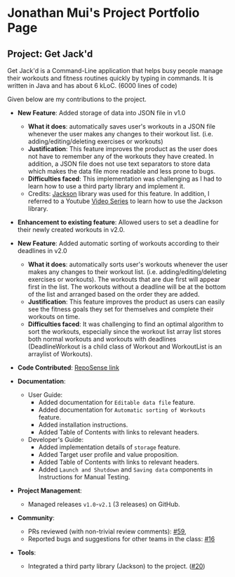 # Jonathan Mui's Project Portfolio Page

## Project: Get Jack'd

Get Jack'd is a Command-Line application that helps busy people manage their workouts and fitness routines quickly by 
typing in commands. It is written in Java and has about 6 kLoC. (6000 lines of code)

Given below are my contributions to the project.

- **New Feature**: Added storage of data into JSON file in v1.0
    - **What it does**: automatically saves user's workouts in a JSON file whenever the user makes any changes to their
  workout list. (i.e. adding/editing/deleting exercises or workouts)
    - **Justification**: This feature improves the product as the user does not have to remember any of the workouts they 
  have created. In addition, a JSON file does not use text separators to store data which makes the data file more 
  readable and less prone to bugs. 
    - **Difficulties faced**: This implementation was challenging as I had to learn how to use a third party library and
  implement it. 
    - Credits: [Jackson](https://github.com/FasterXML/jackson) library was used for this feature. In addition, I 
  referred to a Youtube [Video Series](https://www.youtube.com/playlist?list=PLAuGQNR28pW4dOc5uytMdzcQ4-TCJFUN4) to 
  learn how to use the Jackson library. 

- **Enhancement to existing feature**: Allowed users to set a deadline for their newly created workouts in v2.0.

- **New Feature**: Added automatic sorting of workouts according to their deadlines in v2.0
    - **What it does**: automatically sorts user's workouts whenever the user makes any changes to their
      workout list. (i.e. adding/editing/deleting exercises or workouts). The workouts that are due first will appear
  first in the list. The workouts without a deadline will be at the bottom of the list and arranged based on the order
  they are added.
    - **Justification**: This feature improves the product as users can easily see the fitness goals they set for
  themselves and complete their workouts on time.
    - **Difficulties faced**: It was challenging to find an optimal algorithm to sort the workouts, especially since 
  the workout list array list stores both normal workouts and workouts with deadlines (DeadlineWorkout is a child class
  of Workout and WorkoutList is an arraylist of Workouts).

- **Code Contributed**: [RepoSense link](https://nus-cs2113-ay2122s1.github.io/tp-dashboard/?search=&sort=groupTitle&sortWithin=title&timeframe=commit&mergegroup=&groupSelect=groupByRepos&breakdown=true&checkedFileTypes=docs~functional-code~test-code~other&since=2021-09-25&tabOpen=true&tabType=authorship&tabAuthor=jonathanmui4&tabRepo=AY2122S1-CS2113T-F12-2%2Ftp%5Bmaster%5D&authorshipIsMergeGroup=false&authorshipFileTypes=docs~functional-code~test-code~other&authorshipIsBinaryFileTypeChecked=false)

- **Documentation**: 
    - User Guide:
      - Added documentation for `Editable data file` feature.
      - Added documentation for `Automatic sorting of Workouts` feature.
      - Added installation instructions.
      - Added Table of Contents with links to relevant headers. 
    - Developer's Guide:
      - Added implementation details of `storage` feature. 
      - Added Target user profile and value proposition.
      - Added Table of Contents with links to relevant headers.
      - Added `Launch and Shutdown` and `Saving data` components in Instructions for Manual Testing.

- **Project Management**:
    - Managed releases `v1.0`-`v2.1` (3 releases) on GitHub.

- **Community**:
    - PRs reviewed (with non-trivial review comments): [#59](https://github.com/AY2122S1-CS2113T-F12-2/tp/pull/59#discussion_r725626678), 
    - Reported bugs and suggestions for other teams in the class: [#16](https://github.com/nus-cs2113-AY2122S1/tp/pull/16#pullrequestreview-792610333)

- **Tools**:
    - Integrated a third party library (Jackson) to the project. ([#20](https://github.com/AY2122S1-CS2113T-F12-2/tp/pull/20))